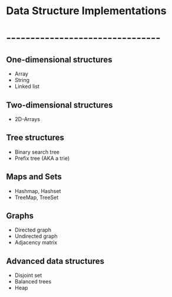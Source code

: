 # Data Structure Implementations
# --------------------------------
## One-dimensional structures
- Array
- String
- Linked list

## Two-dimensional structures
- 2D-Arrays

## Tree structures
- Binary search tree
- Prefix tree (AKA a trie)

## Maps and Sets
- Hashmap, Hashset
- TreeMap, TreeSet

## Graphs
- Directed graph
- Undirected graph
- Adjacency matrix

## Advanced data structures
- Disjoint set
- Balanced trees
- Heap
